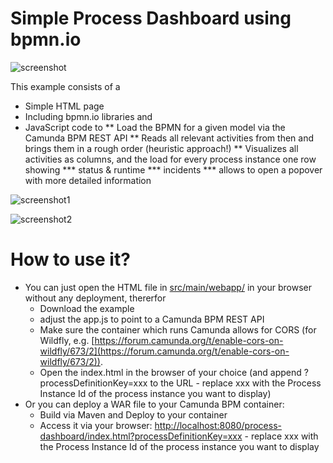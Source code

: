 Simple Process Dashboard using bpmn.io
=========================

![screenshot](screenshot.png)

This example consists of a 

* Simple HTML page
* Including bpmn.io libraries and 
* JavaScript code to 
** Load the BPMN for a given model  via the Camunda BPM REST API
** Reads all relevant activities from then and brings them in a rough order (heuristic approach!)
** Visualizes all activities as columns, and the load for every process instance one row showing
*** status & runtime
*** incidents
*** allows to open a popover with more detailed information

![screenshot1](screenshot1.png)

![screenshot2](screenshot2.png)


How to use it?
=========================

* You can just open the HTML file in [src/main/webapp/](src/main/webapp) in your browser without any deployment, thererfor
  * Download the example
  * adjust the app.js to point to a Camunda BPM REST API
  * Make sure the container which runs Camunda allows for CORS (for Wildfly, e.g. [https://forum.camunda.org/t/enable-cors-on-wildfly/673/2](https://forum.camunda.org/t/enable-cors-on-wildfly/673/2)). 
  * Open the index.html in the browser of your choice (and append ?processDefinitionKey=xxx to the URL  - replace xxx with the Process Instance Id of the process instance you want to display)
* Or you can deploy a WAR file to your Camunda BPM container:
  * Build via Maven and Deploy to your container
  * Access it via your browser: [http://localhost:8080/process-dashboard/index.html?processDefinitionKey=xxx](http://localhost:8080/bpmn-io-sample/status.html?processInstanceId=xxx) - replace xxx with the Process Instance Id of the process instance you want to display
